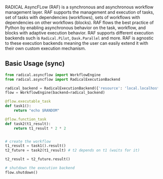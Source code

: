RADICAL AsyncFLow (RAF) is a synchronous and asynchronous workflow management layer. RAF supports the management and execution of tasks, set of tasks with dependencies (workflows), sets of workflows with dependencies on other workflows (blocks). RAF flows
the best practice of Python by enabling asynchronous behavior on the task, workflow, and blocks with adaptive execution behavior.
RAF supports different execution backends such is `Radical.Pilot`,
`Dask.Parallel` and more. RAF is agnostic to these execution backends meaning the user can easily extend it with their own custom execution mechanism.


## Basic Usage (sync)
```python
from radical.asyncflow import WorkflowEngine
from radical.asyncflow import RadicalExecutionBackend

radical_backend = RadicalExecutionBackend({'resource': 'local.localhost'})
flow = WorkflowEngine(backend=radical_backend)

@flow.executable_task
def task1():
    return "echo $RANDOM"

@flow.function_task
def task2(t1_result):
    return t1_result * 2 * 2


# create the workflow
t1_result = task1().result()
t2_future = task2(t1_result) # t2 depends on t1 (waits for it)

t2_result = t2_future.result()

# shutdown the execution backend
flow.shutdown()
```